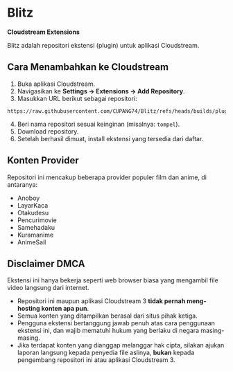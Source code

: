 # Blitz

**Cloudstream Extensions**

Blitz adalah repositori ekstensi (plugin) untuk aplikasi Cloudstream.

## Cara Menambahkan ke Cloudstream

1. Buka aplikasi Cloudstream.
2. Navigasikan ke **Settings → Extensions → Add Repository**.
3. Masukkan URL berikut sebagai repositori: 
```http
https://raw.githubusercontent.com/CUPANG74/Blitz/refs/heads/builds/plugins.json
```
4. Beri nama repositori sesuai keinginan (misalnya: `tompel`).
5. Download repository.
6. Setelah berhasil dimuat, install ekstensi yang tersedia dari daftar.

## Konten Provider

Repositori ini mencakup beberapa provider populer film dan anime, di antaranya:
- Anoboy
- LayarKaca
- Otakudesu
- Pencurimovie
- Samehadaku
- Kuramanime
- AnimeSail

## Disclaimer DMCA

Ekstensi ini hanya bekerja seperti web browser biasa yang mengambil file video langsung dari internet.  

- Repositori ini maupun aplikasi Cloudstream 3 **tidak pernah meng-hosting konten apa pun**.  
- Semua konten yang ditampilkan berasal dari situs pihak ketiga.  
- Pengguna ekstensi bertanggung jawab penuh atas cara penggunaan ekstensi ini, dan wajib mematuhi hukum yang berlaku di negara masing-masing.  
- Jika terdapat konten yang dianggap melanggar hak cipta, silakan ajukan laporan langsung kepada penyedia file aslinya, **bukan** kepada pengembang repositori ini atau aplikasi Cloudstream 3.
